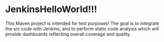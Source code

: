 # JenkinsHelloWorld!!!
This Maven project is intended for test purposes! The goal is to integrate the src code with Jenkins, and to perform static code analysis which will provide dashboards reflecting overall coverage and quality. 
